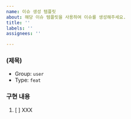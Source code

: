 ```yaml
---
name: 이슈 생성 템플릿
about: 해당 이슈 템플릿을 사용하여 이슈를 생성해주세요.
title: ''
labels: ''
assignees: ''

---
```


### (제목)
- Group:  `user`
- Type: `feat`
### 구현 내용
1. [ ] XXX
